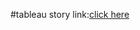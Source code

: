 #tableau story link:[click here](https://public.tableau.com/views/HeritageTreasures_17512732626700/Story1?:language=en-GB&:sid=&:redirect=auth&:display_count=n&:origin=viz_share_link)
